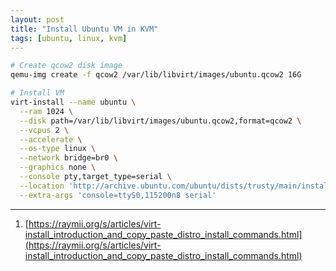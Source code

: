 ```yaml
---
layout: post
title: "Install Ubuntu VM in KVM"
tags: [ubuntu, linux, kvm]
---
```


```bash
# Create qcow2 disk image
qemu-img create -f qcow2 /var/lib/libvirt/images/ubuntu.qcow2 16G

# Install VM
virt-install --name ubuntu \
  --ram 1024 \
  --disk path=/var/lib/libvirt/images/ubuntu.qcow2,format=qcow2 \
  --vcpus 2 \
  --accelerate \
  --os-type linux \
  --network bridge=br0 \
  --graphics none \
  --console pty,target_type=serial \
  --location 'http://archive.ubuntu.com/ubuntu/dists/trusty/main/installer-amd64/' \
  --extra-args 'console=ttyS0,115200n8 serial'
```

---
1. [https://raymii.org/s/articles/virt-install_introduction_and_copy_paste_distro_install_commands.html](https://raymii.org/s/articles/virt-install_introduction_and_copy_paste_distro_install_commands.html)
